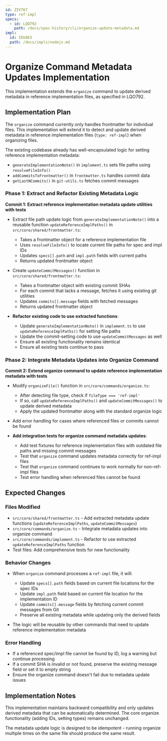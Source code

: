 ```yaml
---
id: ZIV767
type: ref-impl
specs:
  - id: LQO792
    path: /docs/spec-history/cli/organize-update-metadata.md
impl:
  id: IEU463
  path: /docs/impls/nodejs.md
---
```


# Organize Command Metadata Updates Implementation

This implementation extends the `organize` command to update derived metadata in reference implementation files, as specified in LQO792.

## Implementation Plan

The `organize` command currently only handles frontmatter for individual files. This implementation will extend it to detect and update derived metadata in reference implementation files (`type: ref-impl`) when organizing files.

The existing codebase already has well-encapsulated logic for setting reference implementation metadata:

- `generateImplementationNote()` in `implement.ts` sets file paths using `resolveFileInfo()`
- `addCommitsToFrontmatter()` in `frontmatter.ts` handles commit data
- `getLastNCommits()` in `git-utils.ts` fetches commit messages

### Phase 1: Extract and Refactor Existing Metadata Logic

**Commit 1: Extract reference implementation metadata update utilities with tests**

- Extract file path update logic from `generateImplementationNote()` into a reusable function `updateReferenceImplPaths()` in `src/core/shared/frontmatter.ts`:
  - Takes a frontmatter object for a reference implementation file
  - Uses `resolveFileInfo()` to locate current file paths for spec and impl IDs
  - Updates `specs[].path` and `impl.path` fields with current paths
  - Returns updated frontmatter object

- Create `updateCommitMessages()` function in `src/core/shared/frontmatter.ts`:
  - Takes a frontmatter object with existing commit SHAs
  - For each commit that lacks a message, fetches it using existing git utilities
  - Updates `commits[].message` fields with fetched messages
  - Returns updated frontmatter object

- **Refactor existing code to use extracted functions**:
  - Update `generateImplementationNote()` in `implement.ts` to use `updateReferenceImplPaths()` for setting file paths
  - Update the commit-setting code to use `updateCommitMessages` as well
  - Ensure all existing functionality remains identical
  - Ensure all existing tests continue to pass

### Phase 2: Integrate Metadata Updates into Organize Command

**Commit 2: Extend organize command to update reference implementation metadata with tests**

- Modify `organizeFile()` function in `src/core/commands/organize.ts`:
  - After detecting file type, check if `fileType === 'ref-impl'`
  - If so, call `updateReferenceImplPaths()` and `updateCommitMessages()` to update derived metadata
  - Apply the updated frontmatter along with the standard organize logic

- Add error handling for cases where referenced files or commits cannot be found

- **Add integration tests for organize command metadata updates**:
  - Add test fixtures for reference implementation files with outdated file paths and missing commit messages
  - Test that `organize` command updates metadata correctly for ref-impl files
  - Test that `organize` command continues to work normally for non-ref-impl files
  - Test error handling when referenced files cannot be found

## Expected Changes

### Files Modified

- `src/core/shared/frontmatter.ts` - Add extracted metadata update functions (`updateReferenceImplPaths`, `updateCommitMessages`)
- `src/core/commands/organize.ts` - Integrate metadata updates into organize command
- `src/core/commands/implement.ts` - Refactor to use extracted `updateReferenceImplPaths` function
- Test files: Add comprehensive tests for new functionality

### Behavior Changes

- When `organize` command processes a `ref-impl` file, it will:
  - Update `specs[].path` fields based on current file locations for the spec IDs
  - Update `impl.path` field based on current file location for the implementation ID
  - Update `commits[].message` fields by fetching current commit messages from Git
  - Preserve all existing metadata while updating only the derived fields

- The logic will be reusable by other commands that need to update reference implementation metadata

### Error Handling

- If a referenced spec/impl file cannot be found by ID, log a warning but continue processing
- If a commit SHA is invalid or not found, preserve the existing message field or set it to empty string
- Ensure the organize command doesn't fail due to metadata update issues

## Implementation Notes

This implementation maintains backward compatibility and only updates derived metadata that can be automatically determined. The core organize functionality (adding IDs, setting types) remains unchanged.

The metadata update logic is designed to be idempotent - running organize multiple times on the same file should produce the same result.
